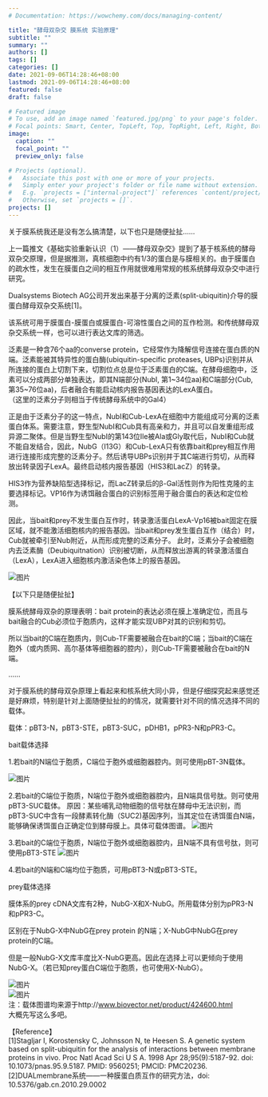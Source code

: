 ```yaml
---
# Documentation: https://wowchemy.com/docs/managing-content/

title: "酵母双杂交 膜系统 实验原理"
subtitle: ""
summary: ""
authors: []
tags: []
categories: []
date: 2021-09-06T14:28:46+08:00
lastmod: 2021-09-06T14:28:46+08:00
featured: false
draft: false

# Featured image
# To use, add an image named `featured.jpg/png` to your page's folder.
# Focal points: Smart, Center, TopLeft, Top, TopRight, Left, Right, BottomLeft, Bottom, BottomRight.
image:
  caption: ""
  focal_point: ""
  preview_only: false

# Projects (optional).
#   Associate this post with one or more of your projects.
#   Simply enter your project's folder or file name without extension.
#   E.g. `projects = ["internal-project"]` references `content/project/deep-learning/index.md`.
#   Otherwise, set `projects = []`.
projects: []
---
```


关于膜系统我还是没有怎么搞清楚，以下也只是随便扯扯……      

上一篇推文《基础实验重新认识（1）——酵母双杂交》提到了基于核系统的酵母双杂交原理，但是据推测，真核细胞中约有1/3的蛋白是与膜相关的。由于膜蛋白的疏水性，发生在膜蛋白之间的相互作用就很难用常规的核系统酵母双杂交中进行研究。  

Dualsystems Biotech AG公司开发出来基于分离的泛素(split-ubiquitin)介导的膜蛋白酵母双杂交系统[1]。   
 
该系统可用于膜蛋白-膜蛋白或膜蛋白-可溶性蛋白之间的互作检测。和传统酵母双杂交系统一样，也可以进行表达文库的筛选。   

泛素是一种含76个aa的converse protein，它经常作为降解信号连接在蛋白质的N端。泛素能被其特异性的蛋白酶(ubiquitin-specific proteases, UBPs)识别并从所连接的蛋白上切割下来，切割位点总是位于泛素蛋白的C端。在酵母细胞中，泛素可以分成两部分单独表达，即其N端部分(NubI, 第1~34位aa)和C端部分(Cub, 第35~76位aa)，后者融合有能启动核内报告基因表达的LexA蛋白。    
（这里的泛素分子则相当于传统酵母系统中的Gal4） 

正是由于泛素分子的这一特点，NubI和Cub-LexA在细胞中方能组成可分离的泛素蛋白体系。需要注意，野生型NubI和Cub具有高亲和力，并且可以自发重组形成异源二聚体。但是当野生型NubI的第143位Ile被Ala或Gly取代后，NubI和Cub就不能自发结合，因此，NubG（I13G）和Cub-LexA只有依靠bait和prey相互作用进行连接形成完整的泛素分子。然后诱导UBPs识别并于其C端进行剪切，从而释放出转录因子LexA。最终启动核内报告基因（HIS3和LacZ）的转录。

HIS3作为营养缺陷型选择标记，而LacZ转录后的β-Gal活性则作为阳性克隆的主要选择标记。VP16作为诱饵融合蛋白的识别标签用于融合蛋白的表达和定位检测。
 
因此，当bait和prey不发生蛋白互作时，转录激活蛋白LexA-Vp16被bait固定在膜区域，就不能激活细胞核内的报告基因。当bait和prey发生蛋白互作（结合）时，Cub就被牵引至Nub附近，从而形成完整的泛素分子。
 此时，泛素分子会被细胞内去泛素酶（Deubiquitnation）识别被切断，从而释放出游离的转录激活蛋白（LexA），LexA进入细胞核内激活染色体上的报告基因。
 
![图片](p1.png)    

【以下只是随便扯扯】 

膜系统酵母双杂的原理表明：bait protein的表达必须在膜上准确定位，而且与bait融合的Cub必须位于胞质内，这样才能实现UBP对其的识别和剪切。

 所以当bait的C端在胞质内，则Cub-TF需要被融合在bait的C端；当bait的C端在胞外（或内质网、高尔基体等细胞器的腔内），则Cub-TF需要被融合在bait的N端。
 
……  

对于膜系统的酵母双杂原理上看起来和核系统大同小异，但是仔细探究起来感觉还是好麻烦，特别是针对上面随便扯扯的的情况，就需要针对不同的情况选择不同的载体。

载体：pBT3-N，pBT3-STE，pBT3-SUC，pDHB1，pPR3-N和pPR3-C。

bait载体选择    

1.若bait的N端位于胞质，C端位于胞外或细胞器腔内。则可使用pBT-3N载体。

![图片](p2.png)    
 
2.若bait的C端位于胞质，N端位于胞外或细胞器腔内，且N端具信号肽。则可使用pBT3-SUC载体。
原因：某些哺乳动物细胞的信号肽在酵母中无法识别，而pBT3-SUC中含有一段酵素转化酶（SUC2)基因序列，当其定位在诱饵蛋白N端，能够确保诱饵蛋白正确定位到酵母膜上。具体可载体图谱。
![图片](p3.png)    

3.若bait的C端位于胞质，N端位于胞外或细胞器腔内，且N端不具有信号肽，则可使用pBT3-STE 
![图片](p4.png)  

4.若bait的N端和C端均位于胞质，可用pBT3-N或pBT3-STE。

prey载体选择    

膜体系的prey cDNA文库有2种，NubG-X和X-NubG。所用载体分别为pPR3-N和pPR3-C。

区别在于NubG-X中NubG在prey protein 的N端；X-NubG中NubG在prey protein的C端。

但是一般NubG-X文库丰度比X-NubG更高。因此在选择上可以更倾向于使用NubG-X。（若已知prey蛋白C端位于胞质，也可使用X-NubG）。  

![图片](p5.png)  
![图片](p6.png)  
注：载体图谱均来源于http://www.biovector.net/product/424600.html      
大概先写这么多吧。    

【Reference】    
[1]Stagljar I, Korostensky C, Johnsson N, te Heesen S. A genetic system based on split-ubiquitin for the analysis of interactions between membrane proteins in vivo. Proc Natl Acad Sci U S A. 1998 Apr 28;95(9):5187-92. doi: 10.1073/pnas.95.9.5187. PMID: 9560251; PMCID: PMC20236.     
[2]DUALmembrane系统——一种膜蛋白质互作的研究方法，doi: 10.5376/gab.cn.2010.29.0002  